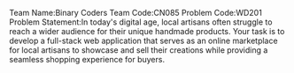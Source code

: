 Team Name:Binary Coders
Team Code:CN085
Problem Code:WD201
Problem Statement:In today's digital age, local artisans often struggle to reach a 
        wider audience for their unique handmade products. Your task is
        to develop a full-stack web application that serves as an online
        marketplace for local artisans to showcase and sell their 
        creations while providing a seamless shopping experience for buyers.
